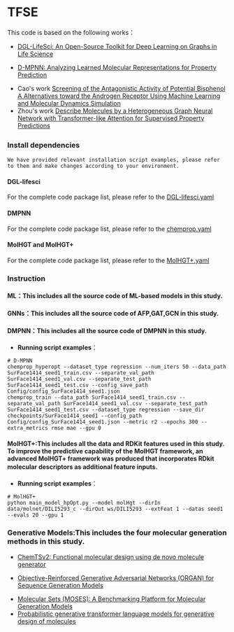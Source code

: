 # TFSE
This code is based on the following works：  
  - [DGL-LifeSci: An Open-Source Toolkit for Deep Learning on Graphs in Life Science](https://pubs.acs.org/doi/10.1021/acsomega.1c04017)
  * [D-MPNN: Analyzing Learned Molecular Representations for Property Prediction](https://pubs.acs.org/doi/full/10.1021/acs.jcim.9b00237)
  - Cao's work [Screening of the Antagonistic Activity of Potential Bisphenol A Alternatives toward the Androgen Receptor Using Machine Learning and Molecular Dynamics Simulation](https://pubs.acs.org/doi/full/10.1021/acs.est.3c09779)
  - Zhou's work [Describe Molecules by a Heterogeneous Graph Neural Network with Transformer-like Attention for Supervised Property Predictions](https://pubs.acs.org/doi/full/10.1021/acsomega.1c06389)
### Install dependencies　　
    We have provided relevant installation script examples, please refer to them and make changes according to your environment.
#### DGL-lifesci
For the complete code package list, please refer to the [DGL-lifesci.yaml](./DGL-lifesci.yaml)
#### DMPNN
For the complete code package list, please refer to the [chemprop.yaml](./chemprop.yaml)
#### MolHGT and MolHGT+
For the complete code package list, please refer to the [MolHGT+.yaml](./MolHGT+.yaml)

### Instruction
#### ML：This includes all the source code of ML-based models in this study.
#### GNNs：This includes all the source code of AFP,GAT,GCN in this study.
#### DMPNN：This includes all the source code of DMPNN in this study.
* **Running script examples**：
 ```
# D-MPNN
chemprop_hyperopt --dataset_type regression --num_iters 50 --data_path SurFace1414_seed1_train.csv --separate_val_path SurFace1414_seed1_val.csv --separate_test_path SurFace1414_seed1_test.csv --config_save_path Config/config_SurFace1414_seed1.json
chemprop_train --data_path SurFace1414_seed1_train.csv --separate_val_path SurFace1414_seed1_val.csv --separate_test_path SurFace1414_seed1_test.csv --dataset_type regression --save_dir checkpoints/SurFace1414_seed1 --config_path Config/config_SurFace1414_seed1.json --metric r2 --epochs 300 --extra_metrics rmse mae --gpu 0
 ``` 
#### MolHGT+:This includes all the data and RDKit features used in this study. To improve the predictive capability of the MolHGT framework, an advanced MolHGT+ framework was produced that incorporates RDkit molecular descriptors as additional feature inputs.　　
* **Running script examples**：
 ```
# MolHGT+
python main_model_hpOpt.py --model molHgt --dirIn data/molnet/DILI5293_c --dirOut ws/DILI5293 --extFeat 1 --datas seed1 --evals 20 --gpu 1
 ```
### Generative Models:This includes the four molecular generation methods in this study.
- [ChemTSv2: Functional molecular design using de novo molecule generator](https://wires.onlinelibrary.wiley.com/doi/full/10.1002/wcms.1680)
* [Objective-Reinforced Generative Adversarial Networks (ORGAN) for Sequence Generation Models](https://arxiv.org/abs/1705.10843)
- [Molecular Sets (MOSES): A Benchmarking Platform for Molecular Generation Models](https://www.frontiersin.org/journals/pharmacology/articles/10.3389/fphar.2020.565644/full)
- [Probabilistic generative transformer language models for generative design of molecules](https://link.springer.com/article/10.1186/s13321-023-00759-z)
